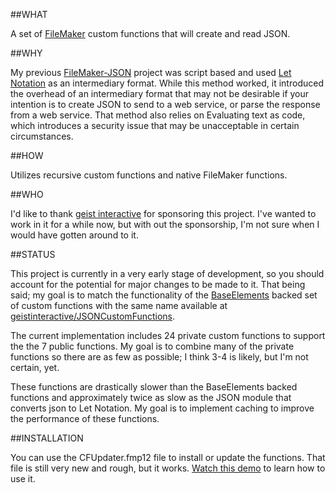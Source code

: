 ##WHAT

A set of [FileMaker](http://www.filemaker.com/) custom functions that will create and read JSON.

##WHY

My previous [FileMaker-JSON](https://github.com/dansmith65/FileMaker-JSON) project was script based and used [Let Notation](http://filemakerstandards.org/pages/viewpage.action?pageId=5668879) as an intermediary format. While this method worked, it introduced the overhead of an intermediary format that may not be desirable if your intention is to create JSON to send to a web service, or parse the response from a web service. That method also relies on Evaluating text as code, which introduces a security issue that may be unacceptable in certain circumstances.

##HOW

Utilizes recursive custom functions and native FileMaker functions.

##WHO

I'd like to thank [geist interactive](https://www.geistinteractive.com/) for sponsoring this project. I've wanted to work in it for a while now, but with out the sponsorship, I'm not sure when I would have gotten around to it.

##STATUS

This project is currently in a very early stage of development, so you should account for the potential for major changes to be made to it. That being said; my goal is to match the functionality of the [BaseElements](http://www.goya.com.au/baseelements/plugin) backed set of custom functions with the same name available at [geistinteractive/JSONCustomFunctions](https://github.com/geistinteractive/JSONCustomFunctions).

The current implementation includes 24 private custom functions to support the the 7 public functions. My goal is to combine many of the private functions so there are as few as possible; I think 3-4 is likely, but I'm not certain, yet.

These functions are drastically slower than the BaseElements backed functions and approximately twice as slow as the JSON module that converts json to Let Notation. My goal is to implement caching to improve the performance of these functions.

##INSTALLATION

You can use the CFUpdater.fmp12 file to install or update the functions. That file is still very new and rough, but it works. [Watch this demo](https://youtu.be/vJG2Ee1CItM) to learn how to use it.